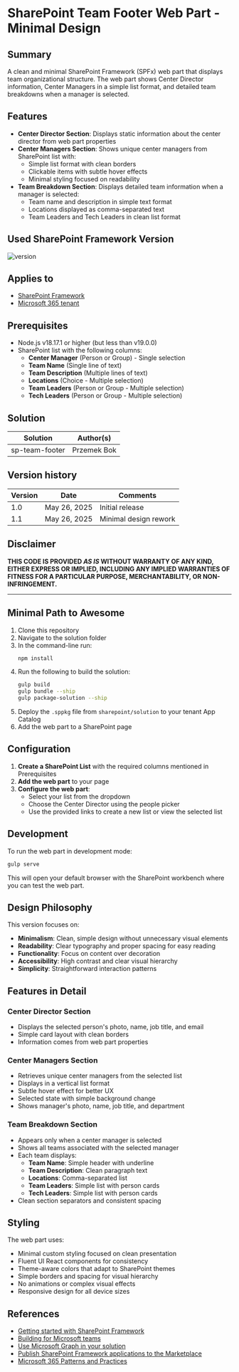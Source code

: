 # SharePoint Team Footer Web Part - Minimal Design

## Summary

A clean and minimal SharePoint Framework (SPFx) web part that displays team organizational structure. The web part shows Center Director information, Center Managers in a simple list format, and detailed team breakdowns when a manager is selected.

## Features

- **Center Director Section**: Displays static information about the center director from web part properties
- **Center Managers Section**: Shows unique center managers from SharePoint list with:
  - Simple list format with clean borders
  - Clickable items with subtle hover effects
  - Minimal styling focused on readability
- **Team Breakdown Section**: Displays detailed team information when a manager is selected:
  - Team name and description in simple text format
  - Locations displayed as comma-separated text
  - Team Leaders and Tech Leaders in clean list format

## Used SharePoint Framework Version

![version](https://img.shields.io/badge/version-1.20.0-green.svg)

## Applies to

- [SharePoint Framework](https://aka.ms/spfx)
- [Microsoft 365 tenant](https://docs.microsoft.com/en-us/sharepoint/dev/spfx/set-up-your-developer-tenant)

## Prerequisites

- Node.js v18.17.1 or higher (but less than v19.0.0)
- SharePoint list with the following columns:
  - **Center Manager** (Person or Group) - Single selection
  - **Team Name** (Single line of text)
  - **Team Description** (Multiple lines of text)
  - **Locations** (Choice - Multiple selection)
  - **Team Leaders** (Person or Group - Multiple selection)
  - **Tech Leaders** (Person or Group - Multiple selection)

## Solution

| Solution    | Author(s)                                               |
| ----------- | ------------------------------------------------------- |
| sp-team-footer | Przemek Bok |

## Version history

| Version | Date             | Comments        |
| ------- | ---------------- | --------------- |
| 1.0     | May 26, 2025     | Initial release |
| 1.1     | May 26, 2025     | Minimal design rework |

## Disclaimer

**THIS CODE IS PROVIDED _AS IS_ WITHOUT WARRANTY OF ANY KIND, EITHER EXPRESS OR IMPLIED, INCLUDING ANY IMPLIED WARRANTIES OF FITNESS FOR A PARTICULAR PURPOSE, MERCHANTABILITY, OR NON-INFRINGEMENT.**

---

## Minimal Path to Awesome

1. Clone this repository
2. Navigate to the solution folder
3. In the command-line run:
   ```bash
   npm install
   ```
4. Run the following to build the solution:
   ```bash
   gulp build
   gulp bundle --ship
   gulp package-solution --ship
   ```
5. Deploy the `.sppkg` file from `sharepoint/solution` to your tenant App Catalog
6. Add the web part to a SharePoint page

## Configuration

1. **Create a SharePoint List** with the required columns mentioned in Prerequisites
2. **Add the web part** to your page
3. **Configure the web part**:
   - Select your list from the dropdown
   - Choose the Center Director using the people picker
   - Use the provided links to create a new list or view the selected list

## Development

To run the web part in development mode:

```bash
gulp serve
```

This will open your default browser with the SharePoint workbench where you can test the web part.

## Design Philosophy

This version focuses on:
- **Minimalism**: Clean, simple design without unnecessary visual elements
- **Readability**: Clear typography and proper spacing for easy reading
- **Functionality**: Focus on content over decoration
- **Accessibility**: High contrast and clear visual hierarchy
- **Simplicity**: Straightforward interaction patterns

## Features in Detail

### Center Director Section
- Displays the selected person's photo, name, job title, and email
- Simple card layout with clean borders
- Information comes from web part properties

### Center Managers Section
- Retrieves unique center managers from the selected list
- Displays in a vertical list format
- Subtle hover effect for better UX
- Selected state with simple background change
- Shows manager's photo, name, job title, and department

### Team Breakdown Section
- Appears only when a center manager is selected
- Shows all teams associated with the selected manager
- Each team displays:
  - **Team Name**: Simple header with underline
  - **Team Description**: Clean paragraph text
  - **Locations**: Comma-separated list
  - **Team Leaders**: Simple list with person cards
  - **Tech Leaders**: Simple list with person cards
- Clean section separators and consistent spacing

## Styling

The web part uses:
- Minimal custom styling focused on clean presentation
- Fluent UI React components for consistency
- Theme-aware colors that adapt to SharePoint themes
- Simple borders and spacing for visual hierarchy
- No animations or complex visual effects
- Responsive design for all device sizes

## References

- [Getting started with SharePoint Framework](https://docs.microsoft.com/en-us/sharepoint/dev/spfx/set-up-your-developer-tenant)
- [Building for Microsoft teams](https://docs.microsoft.com/en-us/sharepoint/dev/spfx/build-for-teams-overview)
- [Use Microsoft Graph in your solution](https://docs.microsoft.com/en-us/sharepoint/dev/spfx/web-parts/get-started/using-microsoft-graph-apis)
- [Publish SharePoint Framework applications to the Marketplace](https://docs.microsoft.com/en-us/sharepoint/dev/spfx/publish-to-marketplace-overview)
- [Microsoft 365 Patterns and Practices](https://aka.ms/m365pnp)
